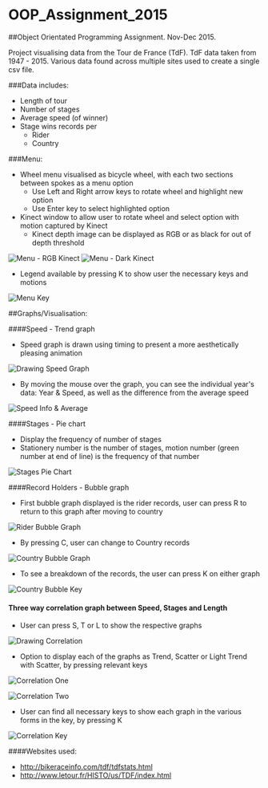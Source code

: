 # OOP_Assignment_2015
##Object Orientated Programming Assignment. Nov-Dec 2015.

Project visualising data from the Tour de France (TdF).
TdF data taken from 1947 - 2015. Various data found across multiple sites used to create a single csv file.

###Data includes:
- Length of tour
- Number of stages
- Average speed (of winner)
- Stage wins records per
	- Rider
	- Country

###Menu:

- Wheel menu visualised as bicycle wheel, with each two sections between spokes as a menu option
	- Use Left and Right arrow keys to rotate wheel and highlight new option
	- Use Enter key to select highlighted option
- Kinect window to allow user to rotate wheel and select option with motion captured by Kinect
	- Kinect depth image can be displayed as RGB or as black for out of depth threshold
	
![Menu - RGB Kinect](https://github.com/henrybmcf/OOP_Assignment_2015/blob/master/Screenshots/Menu%20-%20RGB%20Kinect.png)
![Menu - Dark Kinect](https://github.com/henrybmcf/OOP_Assignment_2015/blob/master/Screenshots/Menu%20-%20Dark%20Kinect.png)

   * Legend available by pressing K to show user the necessary keys and motions
 
![Menu Key](https://github.com/henrybmcf/OOP_Assignment_2015/blob/master/Screenshots/Menu%20Key.png)

##Graphs/Visualisation:

####Speed - Trend graph
 * Speed graph is drawn using timing to present a more aesthetically pleasing animation
	
![Drawing Speed Graph](https://github.com/henrybmcf/OOP_Assignment_2015/blob/master/Screenshots/Drawing%20Speed%20Graph.png)

   * By moving the mouse over the graph, you can see the individual year's data: Year & Speed, as well as the difference from the average speed
	
![Speed Info & Average](https://github.com/henrybmcf/OOP_Assignment_2015/blob/master/Screenshots/Speed%20Average.png)

####Stages - Pie chart
 * Display the frequency of number of stages
 * Stationery number is the number of stages, motion number (green number at end of line) is the frequency of that number
  
![Stages Pie Chart](https://github.com/henrybmcf/OOP_Assignment_2015/blob/master/Screenshots/Stages%20Pie%20Chart.png)

####Record Holders - Bubble graph
 * First bubble graph displayed is the rider records, user can press R to return to this graph after moving to country
	
![Rider Bubble Graph](https://github.com/henrybmcf/OOP_Assignment_2015/blob/master/Screenshots/Rider%20Bubble.png)

   * By pressing C, user can change to Country records
	
![Country Bubble Graph](https://github.com/henrybmcf/OOP_Assignment_2015/blob/master/Screenshots/Country%20Bubble.png)

   * To see a breakdown of the records, the user can press K on either graph

![Country Bubble Key](https://github.com/henrybmcf/OOP_Assignment_2015/blob/master/Screenshots/Country%20Bubble%20Key.png)

#### Three way correlation graph between Speed, Stages and Length
 * User can press S, T or L to show the respective graphs
	
![Drawing Correlation](https://github.com/henrybmcf/OOP_Assignment_2015/blob/master/Screenshots/Drawing%20Correlation%20Graph.png)

   * Option to display each of the graphs as Trend, Scatter or Light Trend with Scatter, by pressing relevant keys

![Correlation One](https://github.com/henrybmcf/OOP_Assignment_2015/blob/master/Screenshots/Correlation%20-%20Length%20%26%20Stages.png)

![Correlation Two](https://github.com/henrybmcf/OOP_Assignment_2015/blob/master/Screenshots/Correlation%20-%20Length%20%26%20Stages%20Type%202.png)

   * User can find all necessary keys to show each graph in the various forms in the key, by pressing K
	 
![Correlation Key](https://github.com/henrybmcf/OOP_Assignment_2015/blob/master/Screenshots/Correlation%20Key.png)

####Websites used:
- http://bikeraceinfo.com/tdf/tdfstats.html
- http://www.letour.fr/HISTO/us/TDF/index.html
